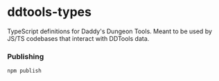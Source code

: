# ddtools-types

TypeScript definitions for Daddy's Dungeon Tools. Meant to be used by JS/TS codebases that interact with DDTools data.

### Publishing

`npm publish`
